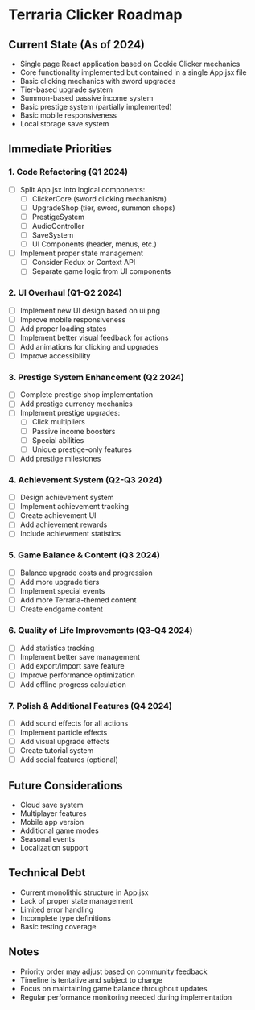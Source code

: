 # Terraria Clicker Roadmap

## Current State (As of 2024)
- Single page React application based on Cookie Clicker mechanics
- Core functionality implemented but contained in a single App.jsx file
- Basic clicking mechanics with sword upgrades
- Tier-based upgrade system
- Summon-based passive income system
- Basic prestige system (partially implemented)
- Basic mobile responsiveness
- Local storage save system

## Immediate Priorities

### 1. Code Refactoring (Q1 2024)
- [ ] Split App.jsx into logical components:
  - [ ] ClickerCore (sword clicking mechanism)
  - [ ] UpgradeShop (tier, sword, summon shops)
  - [ ] PrestigeSystem
  - [ ] AudioController
  - [ ] SaveSystem
  - [ ] UI Components (header, menus, etc.)
- [ ] Implement proper state management
  - [ ] Consider Redux or Context API
  - [ ] Separate game logic from UI components

### 2. UI Overhaul (Q1-Q2 2024)
- [ ] Implement new UI design based on ui.png
- [ ] Improve mobile responsiveness
- [ ] Add proper loading states
- [ ] Implement better visual feedback for actions
- [ ] Add animations for clicking and upgrades
- [ ] Improve accessibility

### 3. Prestige System Enhancement (Q2 2024)
- [ ] Complete prestige shop implementation
- [ ] Add prestige currency mechanics
- [ ] Implement prestige upgrades:
  - [ ] Click multipliers
  - [ ] Passive income boosters
  - [ ] Special abilities
  - [ ] Unique prestige-only features
- [ ] Add prestige milestones

### 4. Achievement System (Q2-Q3 2024)
- [ ] Design achievement system
- [ ] Implement achievement tracking
- [ ] Create achievement UI
- [ ] Add achievement rewards
- [ ] Include achievement statistics

### 5. Game Balance & Content (Q3 2024)
- [ ] Balance upgrade costs and progression
- [ ] Add more upgrade tiers
- [ ] Implement special events
- [ ] Add more Terraria-themed content
- [ ] Create endgame content

### 6. Quality of Life Improvements (Q3-Q4 2024)
- [ ] Add statistics tracking
- [ ] Implement better save management
- [ ] Add export/import save feature
- [ ] Improve performance optimization
- [ ] Add offline progress calculation

### 7. Polish & Additional Features (Q4 2024)
- [ ] Add sound effects for all actions
- [ ] Implement particle effects
- [ ] Add visual upgrade effects
- [ ] Create tutorial system
- [ ] Add social features (optional)

## Future Considerations
- Cloud save system
- Multiplayer features
- Mobile app version
- Additional game modes
- Seasonal events
- Localization support

## Technical Debt
- Current monolithic structure in App.jsx
- Lack of proper state management
- Limited error handling
- Incomplete type definitions
- Basic testing coverage

## Notes
- Priority order may adjust based on community feedback
- Timeline is tentative and subject to change
- Focus on maintaining game balance throughout updates
- Regular performance monitoring needed during implementation 